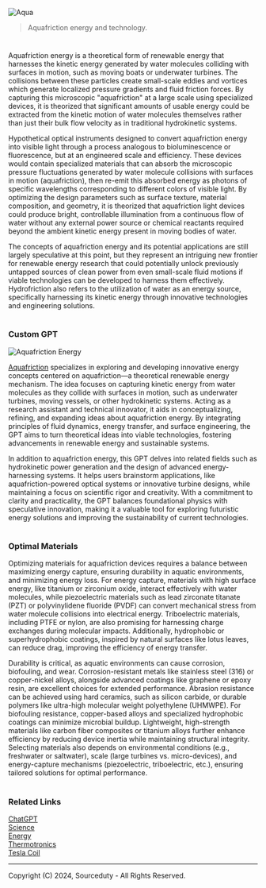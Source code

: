 ![Aqua](https://github.com/user-attachments/assets/3186bb27-1934-4f90-9c83-736c79ab4459)

> Aquafriction energy and technology.
#

Aquafriction energy is a theoretical form of renewable energy that harnesses the kinetic energy generated by water molecules colliding with surfaces in motion, such as moving boats or underwater turbines. The collisions between these particles create small-scale eddies and vortices which generate localized pressure gradients and fluid friction forces. By capturing this microscopic "aquafriction" at a large scale using specialized devices, it is theorized that significant amounts of usable energy could be extracted from the kinetic motion of water molecules themselves rather than just their bulk flow velocity as in traditional hydrokinetic systems.

Hypothetical optical instruments designed to convert aquafriction energy into visible light through a process analogous to bioluminescence or fluorescence, but at an engineered scale and efficiency. These devices would contain specialized materials that can absorb the microscopic pressure fluctuations generated by water molecule collisions with surfaces in motion (aquafriction), then re-emit this absorbed energy as photons of specific wavelengths corresponding to different colors of visible light. By optimizing the design parameters such as surface texture, material composition, and geometry, it is theorized that aquafriction light devices could produce bright, controllable illumination from a continuous flow of water without any external power source or chemical reactants required beyond the ambient kinetic energy present in moving bodies of water.

The concepts of aquafriction energy and its potential applications are still largely speculative at this point, but they represent an intriguing new frontier for renewable energy research that could potentially unlock previously untapped sources of clean power from even small-scale fluid motions if viable technologies can be developed to harness them effectively. Hydrofriction also refers to the utilization of water as an energy source, specifically harnessing its kinetic energy through innovative technologies and engineering solutions.

#
### Custom GPT

![Aquafriction Energy](https://github.com/user-attachments/assets/50094db5-39bb-4ba4-9a93-005e8cee5737)

[Aquafriction](https://chatgpt.com/g/g-6741895e0b1c8191bf1eb1f23cc040c6-aquafriction) specializes in exploring and developing innovative energy concepts centered on aquafriction—a theoretical renewable energy mechanism. The idea focuses on capturing kinetic energy from water molecules as they collide with surfaces in motion, such as underwater turbines, moving vessels, or other hydrokinetic systems. Acting as a research assistant and technical innovator, it aids in conceptualizing, refining, and expanding ideas about aquafriction energy. By integrating principles of fluid dynamics, energy transfer, and surface engineering, the GPT aims to turn theoretical ideas into viable technologies, fostering advancements in renewable energy and sustainable systems.

In addition to aquafriction energy, this GPT delves into related fields such as hydrokinetic power generation and the design of advanced energy-harnessing systems. It helps users brainstorm applications, like aquafriction-powered optical systems or innovative turbine designs, while maintaining a focus on scientific rigor and creativity. With a commitment to clarity and practicality, the GPT balances foundational physics with speculative innovation, making it a valuable tool for exploring futuristic energy solutions and improving the sustainability of current technologies.

#
### Optimal Materials

Optimizing materials for aquafriction devices requires a balance between maximizing energy capture, ensuring durability in aquatic environments, and minimizing energy loss. For energy capture, materials with high surface energy, like titanium or zirconium oxide, interact effectively with water molecules, while piezoelectric materials such as lead zirconate titanate (PZT) or polyvinylidene fluoride (PVDF) can convert mechanical stress from water molecule collisions into electrical energy. Triboelectric materials, including PTFE or nylon, are also promising for harnessing charge exchanges during molecular impacts. Additionally, hydrophobic or superhydrophobic coatings, inspired by natural surfaces like lotus leaves, can reduce drag, improving the efficiency of energy transfer.

Durability is critical, as aquatic environments can cause corrosion, biofouling, and wear. Corrosion-resistant metals like stainless steel (316) or copper-nickel alloys, alongside advanced coatings like graphene or epoxy resin, are excellent choices for extended performance. Abrasion resistance can be achieved using hard ceramics, such as silicon carbide, or durable polymers like ultra-high molecular weight polyethylene (UHMWPE). For biofouling resistance, copper-based alloys and specialized hydrophobic coatings can minimize microbial buildup. Lightweight, high-strength materials like carbon fiber composites or titanium alloys further enhance efficiency by reducing device inertia while maintaining structural integrity. Selecting materials also depends on environmental conditions (e.g., freshwater or saltwater), scale (large turbines vs. micro-devices), and energy-capture mechanisms (piezoelectric, triboelectric, etc.), ensuring tailored solutions for optimal performance.

#
### Related Links

[ChatGPT](https://github.com/sourceduty/ChatGPT)
<br>
[Science](https://github.com/sourceduty/Science)
<br>
[Energy](https://github.com/sourceduty/Energy)
<br>
[Thermotronics](https://github.com/sourceduty/Thermotronics)
<br>
[Tesla Coil](https://github.com/sourceduty/Tesla_Coil)

***
Copyright (C) 2024, Sourceduty - All Rights Reserved.
